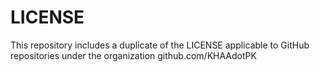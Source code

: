 # LICENSE
This repository includes a duplicate of the LICENSE applicable to GitHub repositories under the organization github.com/KHAAdotPK
